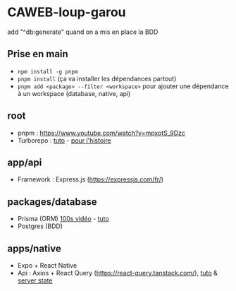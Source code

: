 # CAWEB-loup-garou

add "^db:generate" quand on a mis en place la BDD

## Prise en main

- `npm install -g pnpm`
- `pnpm install` (ça va installer les dépendances partout)
- `pnpm add <package> --filter <workspace>` pour ajouter une dépendance à un workspace (database, native, api)


## root

- pnpm : https://www.youtube.com/watch?v=mpxotS_9Dzc
- Turborepo : [tuto](https://youtu.be/vE3LOHU0OV8) - [pour l'histoire](https://youtu.be/9iU_IE6vnJ8)

## app/api

- Framework : Express.js (https://expressjs.com/fr/)

## packages/database

- Prisma (ORM) [100s vidéo](https://youtu.be/rLRIB6AF2Dg) - [tuto](https://youtu.be/0My0On3lvTc)
- Postgres (BDD)

## apps/native

- Expo + React Native
- Api : Axios + React Query (https://react-query.tanstack.com/), [tuto](https://www.youtube.com/watch?v=3jlBocCieVU) & [server state](https://www.youtube.com/watch?v=XrzeZ3_-pBs)
